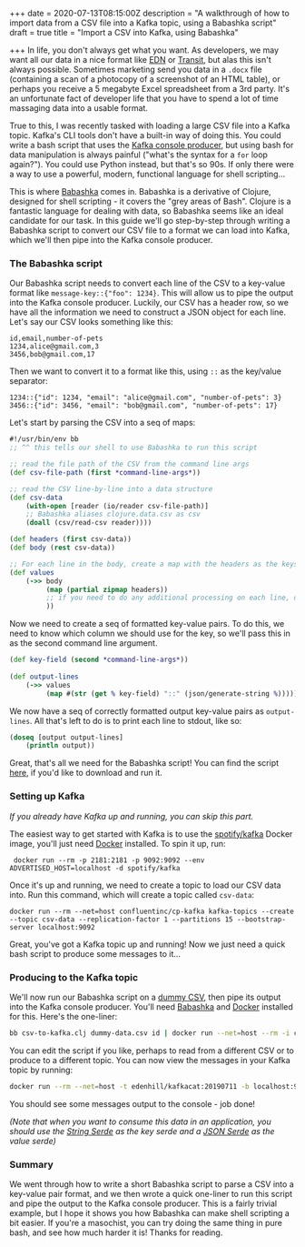 +++
date = 2020-07-13T08:15:00Z
description = "A walkthrough of how to import data from a CSV file into a Kafka topic, using a Babashka script"
draft = true
title = "Import a CSV into Kafka, using Babashka"

+++
In life, you don't always get what you want. As developers, we may want all our data in a nice format like [EDN](https://github.com/edn-format/edn "EDN format") or [Transit](https://github.com/cognitect/transit-format "Transit format"), but alas this isn't always possible. Sometimes marketing send you data in a `.docx` file (containing a scan of a photocopy of a screenshot of an HTML table), or perhaps you receive a 5 megabyte Excel spreadsheet from a 3rd party. It's an unfortunate fact of developer life that you have to spend a lot of time massaging data into a usable format.

True to this, I was recently tasked with loading a large CSV file into a Kafka topic. Kafka's CLI tools don't have a built-in way of doing this. You could write a bash script that uses the [Kafka console producer](https://riptutorial.com/apache-kafka/example/27965/kafka-console-producer "Kafka console producer docs"), but using bash for data manipulation is always painful ("what's the syntax for a `for` loop again?"). You could use Python instead, but that's so 90s. If only there were a way to use a powerful, modern, functional language for shell scripting...

This is where [Babashka](https://github.com/borkdude/babashka "Babashka") comes in. Babashka is a derivative of Clojure, designed for shell scripting - it covers the "grey areas of Bash". Clojure is a fantastic language for dealing with data, so Babashka seems like an ideal candidate for our task. In this guide we'll go step-by-step through writing a Babashka script to convert our CSV file to a format we can load into Kafka, which we'll then pipe into the Kafka console producer.

### The Babashka script

Our Babashka script needs to convert each line of the CSV to a key-value format like `message-key::{"foo": 1234}`. This will allow us to pipe the output into the Kafka console producer. Luckily, our CSV has a header row, so we have all the information we need to construct a JSON object for each line. Let's say our CSV looks something like this:

```plaintext
id,email,number-of-pets
1234,alice@gmail.com,3
3456,bob@gmail.com,17
```

Then we want to convert it to a format like this, using `::` as the key/value separator:

    1234::{"id": 1234, "email": "alice@gmail.com", "number-of-pets": 3}
    3456::{"id": 3456, "email": "bob@gmail.com", "number-of-pets": 17}

Let's start by parsing the CSV into a seq of maps:

```clojure
#!/usr/bin/env bb
;; ^^ this tells our shell to use Babashka to run this script

;; read the file path of the CSV from the command line args
(def csv-file-path (first *command-line-args*))

;; read the CSV line-by-line into a data structure
(def csv-data
    (with-open [reader (io/reader csv-file-path)]
    ;; Babashka aliases clojure.data.csv as csv
    (doall (csv/read-csv reader))))

(def headers (first csv-data))
(def body (rest csv-data))

;; For each line in the body, create a map with the headers as the keys
(def values
    (->> body
         (map (partial zipmap headers))
         ;; if you need to do any additional processing on each line, do it here
         ))
```

Now we need to create a seq of formatted key-value pairs. To do this, we need to know which column we should use for the key, so we'll pass this in as the second command line argument.

```clojure
(def key-field (second *command-line-args*))
     
(def output-lines
    (->> values
         (map #(str (get % key-field) "::" (json/generate-string %)))))
```

We now have a seq of correctly formatted output key-value pairs as `output-lines`. All that's left to do is to print each line to stdout, like so:

```clojure
(doseq [output output-lines]
    (println output))
```

Great, that's all we need for the Babashka script! You can find the script [here](https://gist.github.com/DaveWM/3185481497d32ca623838137e77bd291 "Babashka script gist"), if you'd like to download and run it.

### Setting up Kafka

_If you already have Kafka up and running, you can skip this part._

The easiest way to get started with Kafka is to use the [spotify/kafka](https://hub.docker.com/r/spotify/kafka/ "docker image repository") Docker image, you'll just need [Docker](https://docs.docker.com/get-docker/ "Docker install") installed. To spin it up, run:

     docker run --rm -p 2181:2181 -p 9092:9092 --env ADVERTISED_HOST=localhost -d spotify/kafka

Once it's up and running, we need to create a topic to load our CSV data into. Run this command, which will create a topic called `csv-data`:

    docker run --rm --net=host confluentinc/cp-kafka kafka-topics --create --topic csv-data --replication-factor 1 --partitions 15 --bootstrap-server localhost:9092

Great, you've got a Kafka topic up and running! Now we just need a quick bash script to produce some messages to it...

### Producing to the Kafka topic

We'll now run our Babashka script on a [dummy CSV](/dummy-data.csv "dummy CSV"), then pipe its output into the Kafka console producer. You'll need [Babashka](https://github.com/borkdude/babashka#installation "Babashka install") and [Docker](https://docs.docker.com/get-docker/ "Docker install") installed for this. Here's the one-liner:

```bash
bb csv-to-kafka.clj dummy-data.csv id | docker run --net=host --rm -i confluentinc/cp-kafka kafka-console-producer --broker-list localhost:9092 --topic csv-data --property "parse.key=true" --property "key.separator=::"
```

You can edit the script if you like, perhaps to read from a different CSV or to produce to a different topic. You can now view the messages in your Kafka topic by running:

```bash
docker run --rm --net=host -t edenhill/kafkacat:20190711 -b localhost:9092 -t csv-data -e -f "%k :: %s\n" -q
```

You should see some messages output to the console - job done!

_(Note that when you want to consume this data in an application, you should use the_ [_String Serde_](https://kafka.apache.org/11/javadoc/org/apache/kafka/common/serialization/Serdes.StringSerde.html "String Serde docs") _as the key serde and a_ [_JSON Serde_](https://sachabarbs.wordpress.com/2019/03/14/kafkastreams-custom-serdes/ "JSON Serde blog") _as the value serde)_

### Summary

We went through how to write a short Babashka script to parse a CSV into a key-value pair format, and we then wrote a quick one-liner to run this script and pipe the output to the Kafka console producer. This is a fairly trivial example, but I hope it shows you how Babashka can make shell scripting a bit easier. If you're a masochist, you can try doing the same thing in pure bash, and see how much harder it is! Thanks for reading.